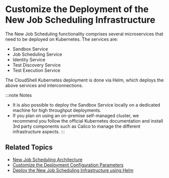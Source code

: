 # Customize the Deployment of the New Job Scheduling Infrastructure

The New Job Scheduling functionality comprises several microservices that need to be deployed on Kubernetes. The services are:

- Sandbox Service
- Job Scheduling Service
- Identity Service
- Test Discovery Service
- Test Execution Service

The CloudShell Kubernetes deployment is done via Helm, which deploys the above services and interconnections.

:::note Notes
- It is also possible to deploy the Sandbox Service locally on a dedicated machine for high throughput deployments.
- If you plan on using an on-premise self-managed cluster, we recommend you follow the official Kubernetes documentation and install 3rd party components such as Calico to manage the different infrastructure aspects.
:::

## Related Topics

- [New Job Scheduling Architecture](https://help.quali.com/Online%20Help/0.0/Portal/Content/IG/JSS/jss-architecture.htm)
- [Customize the Deployment Configuration Parameters](https://help.quali.com/Online%20Help/0.0/Portal/Content/IG/JSS/jss-cstmz-dply-cnfg.htm)
- [Deploy the New Job Scheduling Infrastructure using Helm](https://help.quali.com/Online%20Help/0.0/Portal/Content/IG/JSS/jss-helm-install.htm)